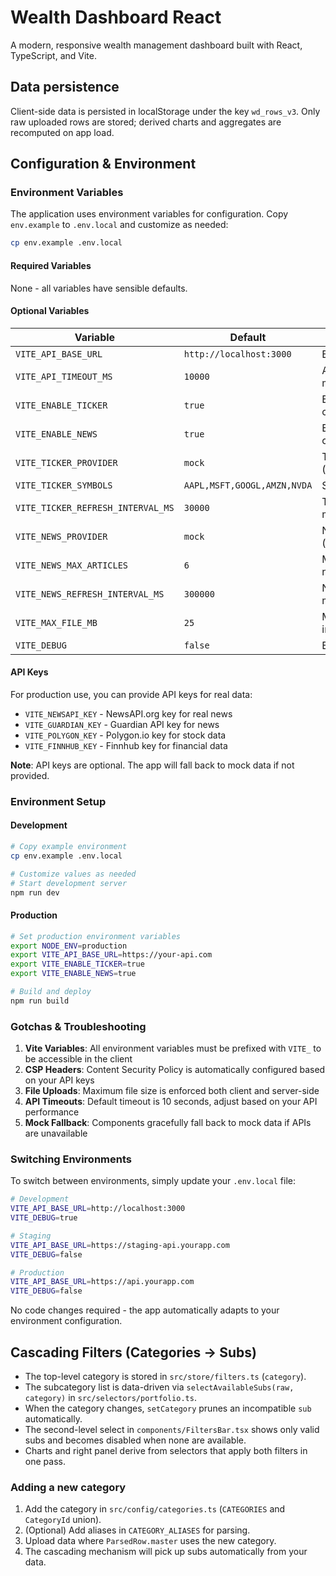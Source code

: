 # Wealth Dashboard React

A modern, responsive wealth management dashboard built with React, TypeScript, and Vite.

## Data persistence

Client-side data is persisted in localStorage under the key `wd_rows_v3`. Only raw uploaded rows are stored; derived charts and aggregates are recomputed on app load.

## Configuration & Environment

### Environment Variables

The application uses environment variables for configuration. Copy `env.example` to `.env.local` and customize as needed:

```bash
cp env.example .env.local
```

#### Required Variables

None - all variables have sensible defaults.

#### Optional Variables

| Variable | Default | Description |
|----------|---------|-------------|
| `VITE_API_BASE_URL` | `http://localhost:3000` | Base URL for API calls |
| `VITE_API_TIMEOUT_MS` | `10000` | API request timeout in milliseconds |
| `VITE_ENABLE_TICKER` | `true` | Enable stock ticker component |
| `VITE_ENABLE_NEWS` | `true` | Enable news hub component |
| `VITE_TICKER_PROVIDER` | `mock` | Ticker data provider (mock/polygon/finnhub) |
| `VITE_TICKER_SYMBOLS` | `AAPL,MSFT,GOOGL,AMZN,NVDA` | Stock symbols to display |
| `VITE_TICKER_REFRESH_INTERVAL_MS` | `30000` | Ticker refresh interval in milliseconds |
| `VITE_NEWS_PROVIDER` | `mock` | News data provider (mock/newsapi/guardian) |
| `VITE_NEWS_MAX_ARTICLES` | `6` | Maximum number of news articles to display |
| `VITE_NEWS_REFRESH_INTERVAL_MS` | `300000` | News refresh interval in milliseconds |
| `VITE_MAX_FILE_MB` | `25` | Maximum file upload size in MB |
| `VITE_DEBUG` | `false` | Enable debug logging |

#### API Keys

For production use, you can provide API keys for real data:

- `VITE_NEWSAPI_KEY` - NewsAPI.org key for real news
- `VITE_GUARDIAN_KEY` - Guardian API key for news
- `VITE_POLYGON_KEY` - Polygon.io key for stock data
- `VITE_FINNHUB_KEY` - Finnhub key for financial data

**Note**: API keys are optional. The app will fall back to mock data if not provided.

### Environment Setup

#### Development
```bash
# Copy example environment
cp env.example .env.local

# Customize values as needed
# Start development server
npm run dev
```

#### Production
```bash
# Set production environment variables
export NODE_ENV=production
export VITE_API_BASE_URL=https://your-api.com
export VITE_ENABLE_TICKER=true
export VITE_ENABLE_NEWS=true

# Build and deploy
npm run build
```

### Gotchas & Troubleshooting

1. **Vite Variables**: All environment variables must be prefixed with `VITE_` to be accessible in the client
2. **CSP Headers**: Content Security Policy is automatically configured based on your API keys
3. **File Uploads**: Maximum file size is enforced both client and server-side
4. **API Timeouts**: Default timeout is 10 seconds, adjust based on your API performance
5. **Mock Fallback**: Components gracefully fall back to mock data if APIs are unavailable

### Switching Environments

To switch between environments, simply update your `.env.local` file:

```bash
# Development
VITE_API_BASE_URL=http://localhost:3000
VITE_DEBUG=true

# Staging
VITE_API_BASE_URL=https://staging-api.yourapp.com
VITE_DEBUG=false

# Production
VITE_API_BASE_URL=https://api.yourapp.com
VITE_DEBUG=false
```

No code changes required - the app automatically adapts to your environment configuration.

## Cascading Filters (Categories → Subs)

- The top-level category is stored in `src/store/filters.ts` (`category`).
- The subcategory list is data-driven via `selectAvailableSubs(raw, category)` in `src/selectors/portfolio.ts`.
- When the category changes, `setCategory` prunes an incompatible `sub` automatically.
- The second-level select in `components/FiltersBar.tsx` shows only valid subs and becomes disabled when none are available.
- Charts and right panel derive from selectors that apply both filters in one pass.

### Adding a new category
1. Add the category in `src/config/categories.ts` (`CATEGORIES` and `CategoryId` union).
2. (Optional) Add aliases in `CATEGORY_ALIASES` for parsing.
3. Upload data where `ParsedRow.master` uses the new category.
4. The cascading mechanism will pick up subs automatically from your data.
